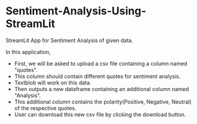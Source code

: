 # Sentiment-Analysis-Using-StreamLit
StreamLit App for Sentiment Analysis of given data.

In this application, 
- First, we will be asked to upload a csv file containing a column named "quotes".
- This column should contain different quotes for sentiment analysis.
- Textblob will work on this data.
- Then outputs a new dataframe containing an additional column named "Analysis".
- This additional column contains the polarity(Positive, Negative, Neutral) of the respective quotes.
- User can download this new csv file by clicking the download button.
